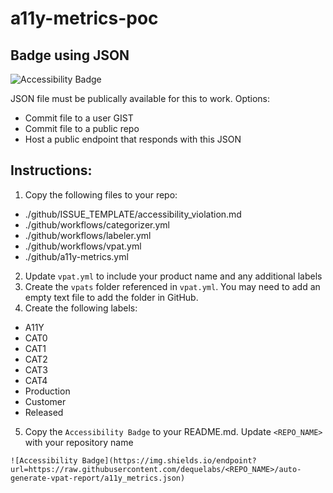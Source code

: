 # a11y-metrics-poc

## Badge using JSON

![Accessibility Badge](https://img.shields.io/endpoint?url=https://raw.githubusercontent.com/dequelabs/a11y-metrics-poc/auto-generate-vpat-report/a11y_metrics.json)

JSON file must be publically available for this to work. Options: 
* Commit file to a user GIST
* Commit file to a public repo
* Host a public endpoint that responds with this JSON

## Instructions:

1. Copy the following files to your repo:
  * ./github/ISSUE_TEMPLATE/accessibility_violation.md
  * ./github/workflows/categorizer.yml
  * ./github/workflows/labeler.yml
  * ./github/workflows/vpat.yml
  * ./github/a11y-metrics.yml
2. Update `vpat.yml` to include your product name and any additional labels
3. Create the `vpats` folder referenced in `vpat.yml`. You may need to add an empty text file to add the folder in GitHub.
4. Create the following labels:
  * A11Y
  * CAT0
  * CAT1
  * CAT2
  * CAT3
  * CAT4
  * Production
  * Customer
  * Released
5. Copy the `Accessibility Badge` to your README.md. Update `<REPO_NAME>` with your repository name
```
![Accessibility Badge](https://img.shields.io/endpoint?url=https://raw.githubusercontent.com/dequelabs/<REPO_NAME>/auto-generate-vpat-report/a11y_metrics.json)
```
